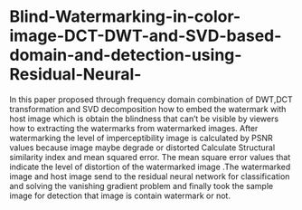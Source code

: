 # Blind-Watermarking-in-color-image-DCT-DWT-and-SVD-based-domain-and-detection-using-Residual-Neural-
In this paper proposed through frequency domain combination of DWT,DCT transformation and SVD decomposition how to embed the watermark with host image which is obtain the blindness  that can’t be visible by viewers how to extracting the watermarks from watermarked images. After watermarking the level of imperceptibility image is calculated  by PSNR values because image maybe degrade or distorted Calculate Structural similarity index and mean squared error. The mean square error values that indicate the level of distortion of the watermarked image .The watermarked image and host image send to the residual neural network for classification and solving the vanishing gradient problem and finally took the sample image for detection that image is contain watermark or not.
